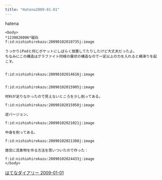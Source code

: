 ```yaml
---
title: "Hatena2009-01-01"
---
```


hatena

```
<body>
*1230826006*磁石
f:id:nishiohirokazu:20090102010735j:image

うっかりiPodと同じポケットにしばらく放置してたりしたけど大丈夫だったよ。
ちなみにこの構造はグラファイト同様の層状の構造なので一定以上の力を入れると横滑りを起こす。


f:id:nishiohirokazu:20090102014616j:image


f:id:nishiohirokazu:20090102015905j:image

材料が足りなかったので見えないところを少し削ってある。

f:id:nishiohirokazu:20090102015950j:image

逆バージョン。

f:id:nishiohirokazu:20090102021021j:image

中身を削ってある。

f:id:nishiohirokazu:20090102021308j:image

唐突に具象物を作る方法を思いついたので作った：

f:id:nishiohirokazu:20090102024433j:image
</body>
```


[はてなダイアリー 2009-01-01](https://nishiohirokazu.hatenadiary.org/archive/2009/01/01)